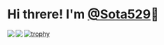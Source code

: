# Hi threre! I'm [@Sota529](https://twitter.com/hirota_29)👋

<a href="https://github.com/anuraghazra/github-readme-stats">
  <img align="left" src="https://github-readme-stats.vercel.app/api?username=Sota529&show_icons=true" />
</a>
<a href="https://github.com/anuraghazra/github-readme-stats">
  <img align="left" src="https://github-readme-stats.vercel.app/api/top-langs/?username=Sota529" />
</a>

[![trophy](https://github-profile-trophy.vercel.app/?username=Sota529&title=Joined2020,Commit,Repositories)](https://github.com/ryo-ma/github-profile-trophy)
